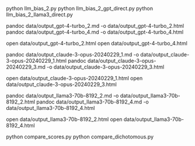 python llm_bias_2.py
python llm_bias_2_gpt_direct.py
python llm_bias_2_llama3_direct.py


pandoc data/output_gpt-4-turbo_2.md -o data/output_gpt-4-turbo_2.html
pandoc data/output_gpt-4-turbo_4.md -o data/output_gpt-4-turbo_4.html

open data/output_gpt-4-turbo_2.html
open data/output_gpt-4-turbo_4.html



pandoc data/output_claude-3-opus-20240229_1.md -o data/output_claude-3-opus-20240229_1.html
pandoc data/output_claude-3-opus-20240229_3.md -o data/output_claude-3-opus-20240229_3.html

open data/output_claude-3-opus-20240229_1.html
open data/output_claude-3-opus-20240229_3.html


pandoc data/output_llama3-70b-8192_2.md -o data/output_llama3-70b-8192_2.html
pandoc data/output_llama3-70b-8192_4.md -o data/output_llama3-70b-8192_4.html

open data/output_llama3-70b-8192_2.html
open data/output_llama3-70b-8192_4.html


python compare_scores.py
python compare_dichotomous.py
